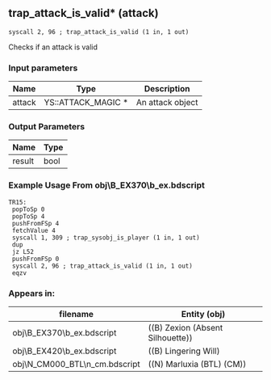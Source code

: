 ## trap_attack_is_valid* (attack)

`syscall 2, 96 ; trap_attack_is_valid (1 in, 1 out)`

Checks if an attack is valid

### Input parameters
| Name | Type | Description
|------|------|------------
| attack   | YS::ATTACK_MAGIC *   | An attack object


### Output Parameters
| Name | Type
|------|-----
| result   | bool   
### Example Usage From obj\B_EX370\b_ex.bdscript
```plaintext
TR15:
 popToSp 0
 popToSp 4
 pushFromFSp 4
 fetchValue 4
 syscall 1, 309 ; trap_sysobj_is_player (1 in, 1 out)
 dup 
 jz L52
 pushFromFSp 0
 syscall 2, 96 ; trap_attack_is_valid (1 in, 1 out)
 eqzv
```


### Appears in:
| filename | Entity (obj)
|----------|-------------
| obj\B_EX370\b_ex.bdscript       | ((B) Zexion (Absent Silhouette))          
| obj\B_EX420\b_ex.bdscript       | ((B) Lingering Will)          
| obj\N_CM000_BTL\n_cm.bdscript       | ((N) Marluxia (BTL) (CM))          



